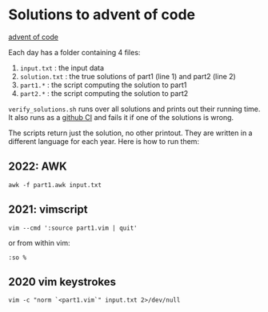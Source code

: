 # Solutions to advent of code

[advent of code](https://adventofcode.com)

Each day has a folder containing 4 files:

 1. `input.txt` : the input data
 2. `solution.txt` : the true solutions of part1 (line 1) and part2 (line 2)
 3. `part1.*` : the script computing the solution to part1
 4. `part2.*` : the script computing the solution to part2

`verify_solutions.sh` runs over all solutions and prints out their running time.
It also runs as a [github CI](https://github.com/tofitsch/adventofcode/actions/workflows/verify_solutions.yml) and fails it if one of the solutions is wrong.

The scripts return just the solution, no other printout.
They are written in a different language for each year.
Here is how to run them:

## 2022: AWK

```shell
awk -f part1.awk input.txt
```

## 2021: vimscript

```shell
vim --cmd ':source part1.vim | quit'
```

or from within vim:

```
:so %
```

## 2020 vim keystrokes

```shell
vim -c "norm `<part1.vim`" input.txt 2>/dev/null
```
